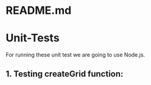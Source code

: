 # README.md

# Unit-Tests
For running these unit test we are going to use Node.js.

## 1. Testing createGrid function:
